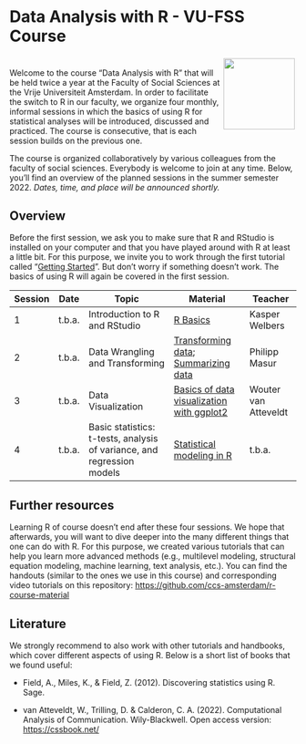Data Analysis with R - VU-FSS Course
================

<div style="padding: 0.2em;">

<img src="https://upload.wikimedia.org/wikipedia/commons/thumb/1/1b/R_logo.svg/1200px-R_logo.svg.png" width = 125 align="right" />

</div>

Welcome to the course “Data Analysis with R” that will be held twice a
year at the Faculty of Social Sciences at the Vrije Universiteit
Amsterdam. In order to facilitate the switch to R in our faculty, we
organize four monthly, informal sessions in which the basics of using R
for statistical analyses will be introduced, discussed and practiced.
The course is consecutive, that is each session builds on the previous
one.

The course is organized collaboratively by various colleagues from the
faculty of social sciences. Everybody is welcome to join at any time.
Below, you’ll find an overview of the planned sessions in the summer
semester 2022. *Dates, time, and place will be announced shortly.*

## Overview

Before the first session, we ask you to make sure that R and RStudio is
installed on your computer and that you have played around with R at
least a little bit. For this purpose, we invite you to work through the
first tutorial called “[Getting
Started](https://github.com/ccs-amsterdam/r-course-material/blob/master/tutorials/R_basics_1_getting_started_short.md)”.
But don’t worry if something doesn’t work. The basics of using R will
again be covered in the first session.

| Session | Date   | Topic                                                                  | Material                                                                                                                                                                                                                                    | Teacher              |
|---------|--------|------------------------------------------------------------------------|---------------------------------------------------------------------------------------------------------------------------------------------------------------------------------------------------------------------------------------------|----------------------|
| 1       | t.b.a. | Introduction to R and RStudio                                          | [R Basics](https://github.com/masurp/VU_CADC/blob/main/tutorials/R_basics_introduction.md)                                                                                                                                                  | Kasper Welbers       |
| 2       | t.b.a. | Data Wrangling and Transforming                                        | [Transforming data](https://github.com/ccs-amsterdam/r-course-material/blob/master/tutorials/R-tidy-5-transformation.md); [Summarizing data](https://github.com/ccs-amsterdam/r-course-material/blob/master/tutorials/R-tidy-5b-groupby.md) | Philipp Masur        |
| 3       | t.b.a. | Data Visualization                                                     | [Basics of data visualization with ggplot2](https://github.com/ccs-amsterdam/r-course-material/blob/master/tutorials/r-tidy-3_7-visualization.md)                                                                                           | Wouter van Atteveldt |
| 4       | t.b.a. | Basic statistics: t-tests, analysis of variance, and regression models | [Statistical modeling in R](https://github.com/ccs-amsterdam/r-course-material/blob/master/tutorials/simple_modeling.md)                                                                                                                    | t.b.a.               |

## Further resources

Learning R of course doesn’t end after these four sessions. We hope that
afterwards, you will want to dive deeper into the many different things
that one can do with R. For this purpose, we created various tutorials
that can help you learn more advanced methods (e.g., multilevel
modeling, structural equation modeling, machine learning, text analysis,
etc.). You can find the handouts (similar to the ones we use in this
course) and corresponding video tutorials on this repository:
<https://github.com/ccs-amsterdam/r-course-material>

## Literature

We strongly recommend to also work with other tutorials and handbooks,
which cover different aspects of using R. Below is a short list of books
that we found useful:

-   Field, A., Miles, K., & Field, Z. (2012). Discovering statistics
    using R. Sage.

-   van Atteveldt, W., Trilling, D. & Calderon, C. A. (2022).
    Computational Analysis of Communication. Wily-Blackwell. Open access
    version: <https://cssbook.net/>
